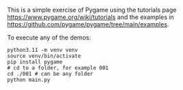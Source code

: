 This is a simple exercise of Pygame using the tutorials page https://www.pygame.org/wiki/tutorials and the examples in https://github.com/pygame/pygame/tree/main/examples.

To execute any of the demos:
```
python3.11 -m venv venv
source venv/bin/activate
pip install pygame
# cd to a folder, for example 001
cd ./001 # can be any folder
python main.py
```